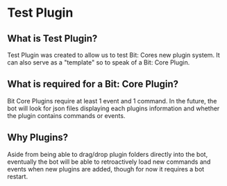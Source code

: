 # Test Plugin
## What is Test Plugin?
Test Plugin was created to allow us to test Bit: Cores new plugin system. It can also serve as a "template" so to speak of a Bit: Core Plugin.

## What is required for a Bit: Core Plugin?
Bit Core Plugins require at least 1 event and 1 command. In the future, the bot will look for json files displaying each plugins information and whether the plugin contains commands or events.

## Why Plugins?
Aside from being able to drag/drop plugin folders directly into the bot, eventually the bot will be able to retroactively load new commands and events when new plugins are added, though for now it requires a bot restart.